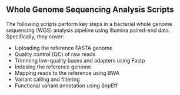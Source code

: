 ## Whole Genome Sequencing Analysis Scripts

The following scripts perform key steps in a bacterial whole genome sequencing (WGS) analysis pipeline using Illumina paired-end data. Specifically, they cover:
- Uploading the reference FASTA genome
- Quality control (QC) of raw reads
- Trimming low-quality bases and adapters using Fastp
- Indexing the reference genome
- Mapping reads to the reference using BWA
- Variant calling and filtering
- Functional variant annotation using SnpEff
